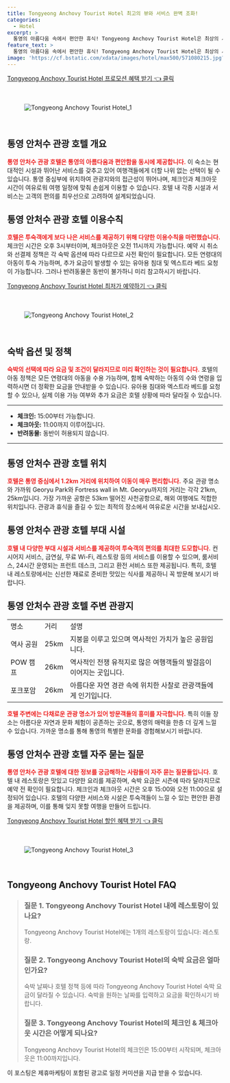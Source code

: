 ```yaml
---
title: Tongyeong Anchovy Tourist Hotel 최고의 뷰와 서비스 완벽 조화!
categories:
  - Hotel
excerpt: >
  통영의 아름다움 속에서 편안한 휴식! Tongyeong Anchovy Tourist Hotel은 최상의 서비스와 편리한 위치로 잊지 못할 추억을 선사합니다. 어린이와 함께 양약한 여행을 즐기세요!
feature_text: >
  통영의 아름다움 속에서 편안한 휴식! Tongyeong Anchovy Tourist Hotel은 최상의 서비스와 편리한 위치로 잊지 못할 추억을 선사합니다. 어린이와 함께 양약한 여행을 즐기세요!
image: 'https://cf.bstatic.com/xdata/images/hotel/max500/571080215.jpg?k=4e38fc4879e1c15c5d17452128dd4820937fb1727834135b8357af1859ca0bb0&o=&hp=1'
---
```


<p><a class="modoo-button" href="https://tinyurl.com/2253otsp" rel="nofollow noopener">Tongyeong Anchovy Tourist Hotel 프로모션 혜택 받기 👈 클릭</a></p><br/>
<figure class="image"><img alt="Tongyeong Anchovy Tourist Hotel_1" src="https://cf.bstatic.com/xdata/images/hotel/max1024x768/571080186.jpg?k=283b94176f78b9c10f0a8a7ee24c9460501ff1b5ada7e91e5f7efaec7b1d894f&amp;o=&amp;hp=1"/></figure><br/>

<h2 id="통영_안처수_관광_호텔_개요">통영 안처수 관광 호텔 개요</h2>
<p><b><span style="color: #ee2323;">통영 안처수 관광 호텔은 통영의 아름다움과 편안함을 동시에 제공합니다.</span></b> 이 숙소는 현대적인 시설과 뛰어난 서비스를 갖추고 있어 여행객들에게 더할 나위 없는 선택이 될 수 있습니다. 통영 중심부에 위치하여 관광지와의 접근성이 뛰어나며, 체크인과 체크아웃 시간이 여유로워 여행 일정에 맞춰 손쉽게 이용할 수 있습니다. 호텔 내 각종 시설과 서비스는 고객의 편의를 최우선으로 고려하여 설계되었습니다.</p>
<h2 id="이용_수칙">통영 안처수 관광 호텔 이용수칙</h2>
<p><b><span style="color: #ee2323;">호텔은 투숙객에게 보다 나은 서비스를 제공하기 위해 다양한 이용수칙을 마련했습니다.</span></b> 체크인 시간은 오후 3시부터이며, 체크아웃은 오전 11시까지 가능합니다. 예약 시 취소와 선결제 정책은 각 숙박 옵션에 따라 다르므로 사전 확인이 필요합니다. 모든 연령대의 아동이 투숙 가능하며, 추가 요금이 발생할 수 있는 유아용 침대 및 엑스트라 베드 요청이 가능합니다. 그러나 반려동물은 동반이 불가하니 미리 참고하시기 바랍니다.</p>
<p><a class="modoo-button" href="https://tinyurl.com/2253otsp" rel="nofollow noopener">Tongyeong Anchovy Tourist Hotel 최저가 예약하기 👈 클릭</a></p><br/>
<figure class="image"><img alt="Tongyeong Anchovy Tourist Hotel_2" src="https://cf.bstatic.com/xdata/images/hotel/max500/571080215.jpg?k=4e38fc4879e1c15c5d17452128dd4820937fb1727834135b8357af1859ca0bb0&amp;o=&amp;hp=1"/></figure><br/>
<h2 id="숙박_옵션_및_정책">숙박 옵션 및 정책</h2>
<p><b><span style="color: #ee2323;">숙박의 선택에 따라 요금 및 조건이 달라지므로 미리 확인하는 것이 필요합니다.</span></b> 호텔의 아동 정책은 모든 연령대의 아동을 수용 가능하며, 함께 숙박하는 아동의 수와 연령을 입력하시면 더 정확한 요금을 안내받을 수 있습니다. 유아용 침대와 엑스트라 베드를 요청할 수 있으나, 실제 이용 가능 여부와 추가 요금은 호텔 상황에 따라 달라질 수 있습니다.</p>
<hr/>
<ul>
<li><b>체크인:</b> 15:00부터 가능합니다.</li>
<li><b>체크아웃:</b> 11:00까지 이루어집니다.</li>
<li><b>반려동물:</b> 동반이 허용되지 않습니다.</li>
</ul>
<hr/>
<h2 id="호텔의_위치">통영 안처수 관광 호텔 위치</h2>
<p><b><span style="color: #ee2323;">호텔은 통영 중심에서 1.2km 거리에 위치하여 이동이 매우 편리합니다.</span></b> 주요 관광 명소와 가까워 Georyu Park와 Fortress wall in Mt. Georyu까지의 거리는 각각 21km, 25km입니다. 가장 가까운 공항은 53km 떨어진 사천공항으로, 해외 여행에도 적합한 위치입니다. 관광과 휴식을 즐길 수 있는 최적의 장소에서 여유로운 시간을 보내십시오.</p>
<h2 id="부대_시설_및_서비스">통영 안처수 관광 호텔 부대 시설</h2>
<p><b><span style="color: #ee2323;">호텔 내 다양한 부대 시설과 서비스를 제공하여 투숙객의 편의를 최대한 도모합니다.</span></b> 컨시어지 서비스, 금연실, 무료 Wi-Fi, 레스토랑 등의 서비스를 이용할 수 있으며, 룸서비스, 24시간 운영되는 프런트 데스크, 그리고 환전 서비스 또한 제공됩니다. 특히, 호텔 내 레스토랑에서는 신선한 재료로 준비한 맛있는 식사를 제공하니 꼭 방문해 보시기 바랍니다.</p>
<h2 id="주변_관광지">통영 안처수 관광 호텔 주변 관광지</h2>
<table>
<tr>
<td>명소</td>
<td>거리</td>
<td>설명</td>
</tr>
<tr>
<td>역사 공원</td>
<td>25km</td>
<td>지붕을 이루고 있으며 역사적인 가치가 높은 공원입니다.</td>
</tr>
<tr>
<td>POW 캠프</td>
<td>26km</td>
<td>역사적인 전쟁 유적지로 많은 여행객들의 발걸음이 이어지는 곳입니다.</td>
</tr>
<tr>
<td>포크포암</td>
<td>26km</td>
<td>아름다운 자연 경관 속에 위치한 사찰로 관광객들에게 인기입니다.</td>
</tr>
</table>
<p><b><span style="color: #ee2323;">호텔 주변에는 다채로운 관광 명소가 있어 방문객들의 흥미를 자극합니다.</span></b> 특히 이들 장소는 아름다운 자연과 문화 체험이 공존하는 곳으로, 통영의 매력을 한층 더 깊게 느낄 수 있습니다. 가까운 명소를 통해 통영의 특별한 문화를 경험해보시기 바랍니다.</p>
<h2 id="자주_묻는_질문">통영 안처수 관광 호텔 자주 묻는 질문</h2>
<p><b><span style="color: #ee2323;">통영 안처수 관광 호텔에 대한 정보를 궁금해하는 사람들이 자주 묻는 질문들입니다.</span></b> 호텔 내 레스토랑은 맛있고 다양한 요리를 제공하며, 숙박 요금은 시즌에 따라 달라지므로 예약 전 확인이 필요합니다. 체크인과 체크아웃 시간은 오후 15:00와 오전 11:00으로 설정되어 있습니다. 호텔의 다양한 서비스와 시설은 투숙객들이 느낄 수 있는 편안한 환경을 제공하며, 이를 통해 잊지 못할 여행을 만들어 드립니다.</p>

<p><a class="modoo-button" href="https://tinyurl.com/2253otsp" rel="nofollow noopener">Tongyeong Anchovy Tourist Hotel 할인 혜택 받기 👈 클릭</a></p><br>

<figure class="image"><img src="https://cf.bstatic.com/xdata/images/hotel/max500/571080268.jpg?k=b81a241581cd7f9984e31d62fa72049dea6058f8d39e7563588861f70f410990&o=&hp=1" alt="Tongyeong Anchovy Tourist Hotel_3"></figure><br>
<h2 id="Tongyeong Anchovy Tourist Hotel_FAQ">Tongyeong Anchovy Tourist Hotel FAQ</h2>
<div itemscope="" itemtype="https://schema.org/FAQPage"> <blockquote> <div itemscope="" itemprop="mainEntity" itemtype="https://schema.org/Question"> <h3 id="질문_1" itemprop="name">질문 1. Tongyeong Anchovy Tourist Hotel 내에 레스토랑이 있나요?</h3> <div itemscope="" itemprop="acceptedAnswer" itemtype="https://schema.org/Answer"> <span itemprop="text"> <p>Tongyeong Anchovy Tourist Hotel에는 1개의 레스토랑이 있습니다: 레스토랑.</p> </span> </div> </div> <div itemscope="" itemprop="mainEntity" itemtype="https://schema.org/Question"> <h3 id="질문_2" itemprop="name">질문 2. Tongyeong Anchovy Tourist Hotel의 숙박 요금은 얼마인가요?</h3> <div itemscope="" itemprop="acceptedAnswer" itemtype="https://schema.org/Answer"> <span itemprop="text"> <p>숙박 날짜나 호텔 정책 등에 따라 Tongyeong Anchovy Tourist Hotel 숙박 요금이 달라질 수 있습니다. 숙박을 원하는 날짜를 입력하고 요금을 확인하시기 바랍니다.</p> </span> </div> </div> <div itemscope="" itemprop="mainEntity" itemtype="https://schema.org/Question"> <h3 id="질문_3" itemprop="name">질문 3. Tongyeong Anchovy Tourist Hotel의 체크인 & 체크아웃 시간은 어떻게 되나요?</h3> <div itemscope="" itemprop="acceptedAnswer" itemtype="https://schema.org/Answer"> <span itemprop="text"> <p>Tongyeong Anchovy Tourist Hotel의 체크인은 15:00부터 시작되며, 체크아웃은 11:00까지입니다.</p> </span> </div> </div> </blockquote> </div><p>이 포스팅은 제휴마케팅이 포함된 광고로 일정 커미션을 지급 받을 수 있습니다.</p>


